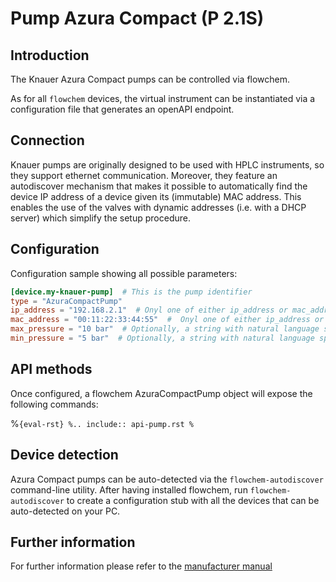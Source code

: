 # Pump Azura Compact (P 2.1S)
## Introduction
The Knauer Azura Compact pumps can be controlled via flowchem.

As for all `flowchem` devices, the virtual instrument can be instantiated via a configuration file that generates an
openAPI endpoint.


## Connection
Knauer pumps are originally designed to be used with HPLC instruments, so they support ethernet communication.
Moreover, they feature an autodiscover mechanism that makes it possible to automatically find the device IP address
of a device given its (immutable) MAC address.
This enables the use of the valves with dynamic addresses (i.e. with a DHCP server) which simplify the setup procedure.

## Configuration
Configuration sample showing all possible parameters:

```toml
[device.my-knauer-pump]  # This is the pump identifier
type = "AzuraCompactPump"
ip_address = "192.168.2.1"  # Onyl one of either ip_address or mac_address need to be provided
mac_address = "00:11:22:33:44:55"  #  Onyl one of either ip_address or mac_address need to be provided
max_pressure = "10 bar"  # Optionally, a string with natural language specifying max pressure can be provided
min_pressure = "5 bar"  # Optionally, a string with natural language specifying max pressure can be provided
```

## API methods
Once configured, a flowchem AzuraCompactPump object will expose the following commands:

%```{eval-rst}
%.. include:: api-pump.rst
%```

## Device detection
Azura Compact pumps can be auto-detected via the `flowchem-autodiscover` command-line utility.
After having installed flowchem, run `flowchem-autodiscover` to create a configuration stub with all the devices that
can be auto-detected on your PC.

## Further information
For further information please refer to the [manufacturer manual](./pump_p2.1s_instructions.pdf)
